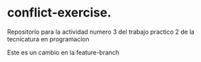 # conflict-exercise.
Repositorio para la actividad numero 3 del trabajo practico 2 de la tecnicatura en programacion

Este es un cambio en la feature-branch
